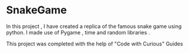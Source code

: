 # SnakeGame
In this project , I have created a replica of the famous snake game using python.
I made use of Pygame , time and random libraries .

This project was completed with the help of "Code with Curious" Guides  
